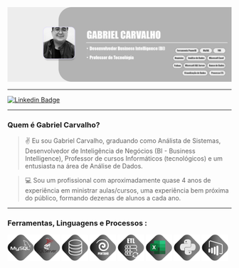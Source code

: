 ![Sobre: Gabriel Carvalho](https://github.com/gacarvalho/gacarvalho/blob/main/git-imagens/readme-pessoal-png.png?raw=true)

---

[![Linkedin Badge](https://img.shields.io/badge/-LinkedIn-blue?style=flat&logo=Linkedin&logoColor=white&link=https://www.linkedin.com/in/ogcarvalho/)](https://www.linkedin.com/in/ogcarvalho/)

---
### Quem é Gabriel Carvalho?

> :v: Eu sou Gabriel Carvalho, graduando como Análista de Sistemas, Desenvolvedor de Inteligência de Negócios (BI - Business Intelligence), Professor de cursos Informáticos (tecnológicos) e um entusiasta na área de Análise de Dados.

> :computer: Sou um profissional com aproximadamente quase 4 anos de experiência em ministrar aulas/cursos, uma experiência bem próxima do público, formando dezenas de alunos a cada ano.

--- 
### Ferramentas, Linguagens e Processos :


![Ferramenta MYSQL](https://github.com/gacarvalho/gacarvalho/blob/main/git-icones/icone-mysql.png)![Ferramenta Microsoft SQL Server](https://github.com/gacarvalho/gacarvalho/blob/main/git-icones/icone-microsoft-sql.png) ![Banco de dados](https://github.com/gacarvalho/gacarvalho/blob/main/git-icones/icone-bd.png) ![Ferramenta Pentaho](https://github.com/gacarvalho/gacarvalho/blob/main/git-icones/icone-pentaho.png) ![Processo ETL](https://github.com/gacarvalho/gacarvalho/blob/main/git-icones/icone-etl.png) ![Ferramenta Microsoft Excel](https://github.com/gacarvalho/gacarvalho/blob/main/git-icones/icone-excel.png) ![Linguagem de script Python](https://github.com/gacarvalho/gacarvalho/blob/main/git-icones/icone-python.png) ![Ferramenta Power BI](https://github.com/gacarvalho/gacarvalho/blob/main/git-icones/icone-powerBI.png)     
